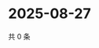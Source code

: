 # 2025-08-27

共 0 条

<!-- BEGIN ZHIHUVIDEO -->
<!-- 最后更新时间 Wed Aug 27 2025 22:11:14 GMT+0800 (China Standard Time) -->

<!-- END ZHIHUVIDEO -->
